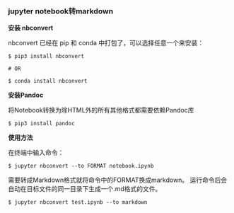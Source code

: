 ### jupyter notebook转markdown

**安装 nbconvert**

nbconvert 已经在 pip 和 conda 中打包了，可以选择任意一个来安装：

```
$ pip3 install nbconvert

# OR

$ conda install nbconvert
```

**安装Pandoc**

将Notebook转换为除HTML外的所有其他格式都需要依赖Pandoc库

```
$ pip3 install pandoc
```

**使用方法**

在终端中输入命令：

```
$ jupyter nbconvert --to FORMAT notebook.ipynb
```

需要转成Markdown格式就将命令中的FORMAT换成markdown。
运行命令后会自动在目标文件的同一目录下生成一个.md格式的文件。

```
$ jupyter nbconvert test.ipynb --to markdown
```
